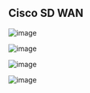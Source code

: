 
## Cisco SD WAN

![image](https://github.com/user-attachments/assets/d80aaaaa-f66e-48b4-9ddc-0372346e14f3)

![image](https://github.com/user-attachments/assets/74a9b988-d881-456a-9f95-c8a5bd049890)

![image](https://github.com/user-attachments/assets/3269ac75-30d1-41a3-ac25-0319206d2a42)

![image](https://github.com/user-attachments/assets/9c38633d-a7e2-4548-807d-d15e00a5d86e)



